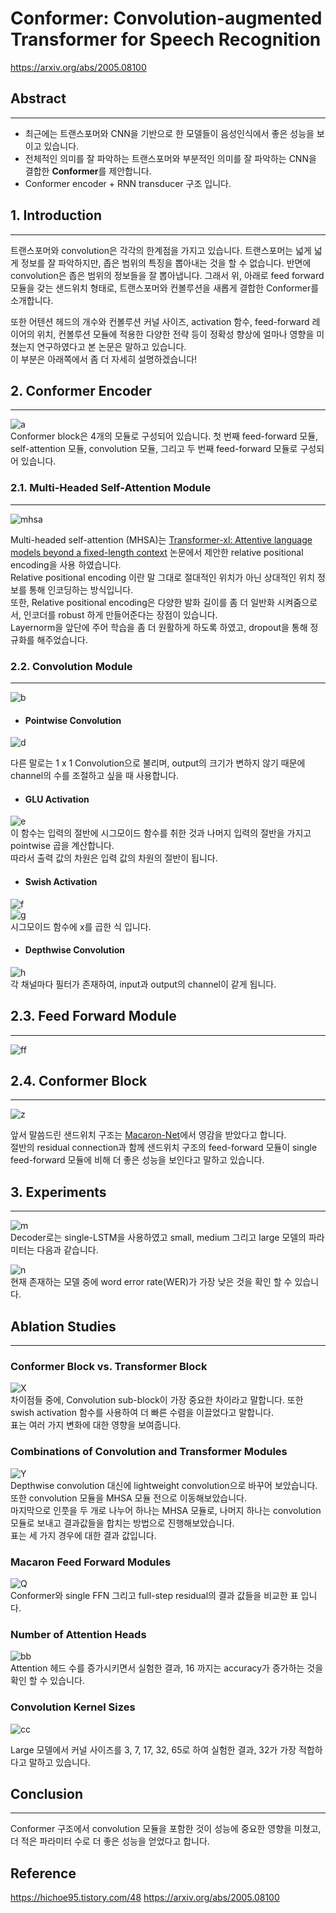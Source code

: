 # Conformer: Convolution-augmented Transformer for Speech Recognition
https://arxiv.org/abs/2005.08100



## Abstract
---
- 최근에는 트랜스포머와 CNN을 기반으로 한 모델들이 음성인식에서 좋은 성능을 보이고 있습니다.
- 전체적인 의미를 잘 파악하는 트랜스포머와 부분적인 의미를 잘 파악하는 CNN을 결합한 **Conformer**를 제안합니다.
- Conformer encoder + RNN transducer 구조 입니다.

## 1. Introduction
---
트랜스포머와 convolution은 각각의 한계점을 가지고 있습니다. 트랜스포머는 넓게 넓게 정보를 잘 파악하지만, 좁은 범위의 특징을 뽑아내는 것을 할 수 없습니다. 반면에 convolution은 좁은 범위의 정보들을 잘 뽑아냅니다.
그래서 위, 아래로 feed forward 모듈을 갖는 샌드위치 형태로, 트랜스포머와 컨볼루션을 새롭게 결합한 Conformer를 소개합니다.  

또한 어텐션 헤드의 개수와 컨볼루션 커널 사이즈, activation 함수, feed-forward 레이어의 위치, 컨볼루션 모듈에 적용한 다양한 전략 등이 정확성 향상에 얼마나 영향을 미쳤는지 연구하였다고 본 논문은 말하고 있습니다.  
이 부분은 아래쪽에서 좀 더 자세히 설명하겠습니다!  


## 2. Conformer Encoder
---
![a](https://user-images.githubusercontent.com/54731898/110105271-865d9a80-7deb-11eb-99cf-4e1eb4f1065f.PNG)  
Conformer block은 4개의 모듈로 구성되어 있습니다. 첫 번째 feed-forward 모듈, self-attention 모듈, convolution 모듈, 그리고 두 번째 feed-forward 모듈로 구성되어 있습니다.  



### 2.1. Multi-Headed Self-Attention Module 
---
![mhsa](https://user-images.githubusercontent.com/54731898/110105279-88bff480-7deb-11eb-837d-2a13700cef00.PNG)  

Multi-headed self-attention (MHSA)는 [Transformer-xl: Attentive language models beyond a fixed-length context](https://arxiv.org/abs/1901.02860) 논문에서 제안한 relative positional encoding을 사용 하였습니다.  
Relative positional encoding 이란 말 그대로 절대적인 위치가 아닌 상대적인 위치 정보를 통해 인코딩하는 방식입니다.  
또한, Relative positional encoding은 다양한 발화 길이를 좀 더 일반화 시켜줌으로서, 인코더를 robust 하게 만들어준다는 장점이 있습니다.  
Layernorm을 앞단에 주어 학습을 좀 더 원활하게 하도록 하였고, dropout을 통해 정규화를 해주었습니다.



### 2.2. Convolution Module
---
![b](https://user-images.githubusercontent.com/54731898/110105275-878ec780-7deb-11eb-8145-742562fd34d5.PNG)  

- #### Pointwise Convolution
![d](https://user-images.githubusercontent.com/54731898/110117323-0986ec80-7dfc-11eb-840b-8dbf9dd53fcd.PNG)  

다른 말로는 1 x 1 Convolution으로 불리며, output의 크기가 변하지 않기 때문에 channel의 수를 조절하고 싶을 때 사용합니다.  


- #### GLU Activation
![e](https://user-images.githubusercontent.com/54731898/110118051-1d7f1e00-7dfd-11eb-9856-c429d547d54d.PNG)  
이 함수는 입력의 절반에 시그모이드 함수를 취한 것과 나머지 입력의 절반을 가지고 pointwise 곱을 계산합니다.  
따라서 출력 값의 차원은 입력 값의 차원의 절반이 됩니다.  


- #### Swish Activation
![f](https://user-images.githubusercontent.com/54731898/110118516-d5acc680-7dfd-11eb-9bb7-be6a204181ce.PNG)  
![g](https://user-images.githubusercontent.com/54731898/110118690-14db1780-7dfe-11eb-932c-152440aaad24.PNG)  
시그모이드 함수에 x를 곱한 식 입니다.  


- #### Depthwise Convolution
![h](https://user-images.githubusercontent.com/54731898/110119173-c2e6c180-7dfe-11eb-8136-161f39feea7c.PNG)  
각 채널마다 필터가 존재하여, input과 output의 channel이 같게 됩니다.  



## 2.3. Feed Forward Module
---
![ff](https://user-images.githubusercontent.com/54731898/110105282-89588b00-7deb-11eb-84d1-3670f99a55b1.PNG)  



## 2.4. Conformer Block
---
![z](https://user-images.githubusercontent.com/54731898/110121200-72249800-7e01-11eb-9e9d-6a4f112b9014.PNG)  

앞서 말씀드린 샌드위치 구조는 [Macaron-Net](https://arxiv.org/abs/1906.02762)에서 영감을 받았다고 합니다.  
절반의 residual connection과 함께 샌드위치 구조의 feed-forward 모듈이 single feed-forward 모듈에 비해 더 좋은 성능을 보인다고 말하고 있습니다.  


## 3. Experiments
---
![m](https://user-images.githubusercontent.com/54731898/110122656-3985be00-7e03-11eb-8eef-870a2d35843b.PNG)  
Decoder로는 single-LSTM을 사용하였고 small, medium 그리고 large 모델의 파라미터는 다음과 같습니다.  

![n](https://user-images.githubusercontent.com/54731898/110122647-37bbfa80-7e03-11eb-84b6-47d1b281cdce.PNG)  
현재 존재하는 모델 중에 word error rate(WER)가 가장 낮은 것을 확인 할 수 있습니다.  


## Ablation Studies
---
### Conformer Block vs. Transformer Block  

 ![X](https://user-images.githubusercontent.com/54731898/110124130-15c37780-7e05-11eb-9a70-3f4a98677cbd.PNG)  
 차이점들 중에, Convolution sub-block이 가장 중요한 차이라고 말합니다. 
또한 swish activation 함수를 사용하여 더 빠른 수렴을 이끌었다고 말합니다.  
표는 여러 가지 변화에 대한 영향을 보여줍니다.  


### Combinations of Convolution and Transformer Modules  
![Y](https://user-images.githubusercontent.com/54731898/110124133-16f4a480-7e05-11eb-83fd-8e877591023b.PNG)  
Depthwise convolution 대신에 lightweight convolution으로 바꾸어 보았습니다.  
또한 convolution 모듈을 MHSA 모듈 전으로 이동해보았습니다.  
마지막으로 인풋을 두 개로 나누어 하나는 MHSA 모듈로, 나머지 하나는 convolution 모듈로 보내고 결과값들을 합치는 방법으로 진행해보았습니다.  
표는 세 가지 경우에 대한 결과 값입니다.


### Macaron Feed Forward Modules  
![Q](https://user-images.githubusercontent.com/54731898/110124140-178d3b00-7e05-11eb-8ad1-b138d1fbf55a.PNG)  
Conformer와 single FFN 그리고 full-step residual의 결과 값들을 비교한 표 입니다.


### Number of Attention Heads  
![bb](https://user-images.githubusercontent.com/54731898/110126079-65a33e00-7e07-11eb-9f1d-1e89e068acbe.PNG)  
Attention 헤드 수를 증가시키면서 실험한 결과, 16 까지는 accuracy가 증가하는 것을 확인 할 수 있습니다.  


### Convolution Kernel Sizes  
![cc](https://user-images.githubusercontent.com/54731898/110126085-663bd480-7e07-11eb-82a7-560b9adab040.PNG)  

Large 모델에서 커널 사이즈를 3, 7, 17, 32, 65로 하여 실험한 결과, 32가 가장 적합하다고 말하고 있습니다.  


## Conclusion
---
Conformer 구조에서 convolution 모듈을 포함한 것이 성능에 중요한 영향을 미쳤고, 더 적은 파라미터 수로 더 좋은 성능을 얻었다고 합니다. 

## Reference
https://hichoe95.tistory.com/48
https://arxiv.org/abs/2005.08100

